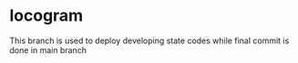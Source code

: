 # locogram

This branch is used to deploy developing state codes while final commit is done in main branch
